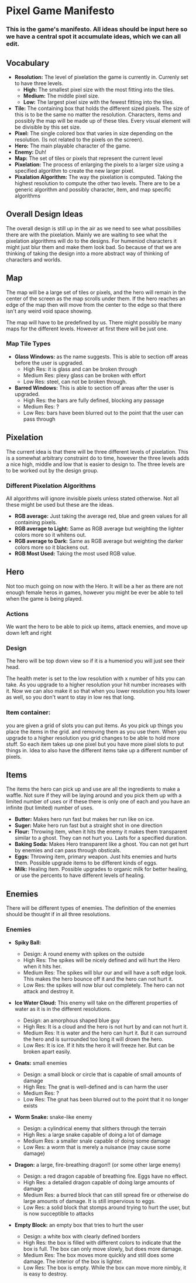 # Pixel Game Manifesto

### This is the game's manifesto. All ideas should be input here so we have a central spot it accumulate ideas, which we can all edit.

## Vocabulary
* **Resolution:** The level of pixelation the game is currently in. Currenly set to have three levels.
  * **High:** The smallest pixel size with the most fitting into the tiles.
  * **Medium:** The middle pixel size.
  * **Low:** The largest pixel size with the fewest fitting into the tiles.
* **Tile:** The containing box that holds the different sized pixels. The size of this is to be the same no matter the resolution. Characters, items and possibly the map will be made up of these tiles. Every visual element will be divisible by this set size.
* **Pixel:** The single colored box that varies in size depending on the resolution. (Is not related to the pixels on the screen).
* **Hero:** The main playable character of the game.
* **Enemy:** Duh!
* **Map:** The set of tiles or pixels that represent the current level
* **Pixelation:** The process of enlarging the pixels to a larger size using a specified algorithm to create the new larger pixel.
* **Pixalation Algorithm:** The way the pixelation is computed. Taking the highest resolution to compute the other two levels. There are to be a generic algorithm and possibly character, item, and map specific algorithms

## Overall Design Ideas
The overall design is still up in the air as we need to see what possibilies there are with the pixelation. Mainly we are waiting to see what the pixelation algorithms will do to the designs. For humeniod characters it might just blur them and make them look bad. So because of that we are thinking of taking the design into a more abstract way of thinking of characters and worlds.


## Map
The map will be a large set of tiles or pixels, and the hero will remain in the center of the screen as the map scrolls under them. If the hero reaches an edge of the map then will move from the center to the edge so that there isn't any weird void space showing.

The map will have to be predefined by us. There might possibly be many maps for the different levels. However at first there will be just one.

### Map Tile Types
* **Glass Windows:** as the name suggests. This is able to section off areas before the user is upgraded.
  * High Res: it is glass and can be broken through
  * Medium Res: plexy glass can be broken with effort
  * Low Res: steel, can not be broken through.
* **Barred Windows:** This is able to section off areas after the user is upgraded.
  * High Res: the bars are fully defined, blocking any passage
  * Medium Res: ?
  * Low Res: bars have been blurred out to the point that the user can pass through

## Pixelation
The current idea is that there will be three different levels of pixelation. This is a somewhat arbitrary constraint do to time, however the three levels adds a nice high, middle and low that is easier to design to. The three levels are to be worked out by the design group.

### Different Pixelation Algorithms
All algorithms will ignore invisible pixels unless stated otherwise. Not all these might be used but these are the ideas.

* **RGB average:** Just taking the average red, blue and green values for all containing pixels.
* **RGB average to Light:** Same as RGB average but weighting the lighter colors more so it whitens out.
* **RGB average to Dark:** Same as RGB average but weighting the darker colors more so it blackens out.
* **RGB Most Used:** Taking the most used RGB value.


## Hero
Not too much going on now with the Hero. It will be a her as there are not enough female heros in games, however you might be ever be able to tell when the game is being played.

### Actions
We want the hero to be able to pick up items, attack enemies, and move up down left and right

### Design
The hero will be top down view so if it is a humeniod you will just see their head.

The health meter is set to the low resolution with x number of hits you can take. As you upgrade to a higher resolution your hit number increases with it. Now we can also make it so that when you lower resolution you hits lower as well, so you don't want to stay in low res that long.

### Item container:
you are given a grid of slots you can put items. As you pick up things you place the items in the grid. and removing them as you use them. When you upgrade to a higher resolution you grid changes to be able to hold more stuff. So each item takes up one pixel but you have more pixel slots to put things in. Idea to also have the different items take up a different number of pixels.


## Items
The items the hero can pick up and use are all the ingredients to make a waffle. Not sure if they will be laying around and you pick them up with a limited number of uses or if these there is only one of each and you have an infinite (but limited) number of uses.
* **Butter:** Makes hero run fast but makes her run like on ice.
* **Suger:** Make hero run fast but a straight shot in one direction
* **Flour:** Throwing item, when it hits the enemy it makes them transparent similar to a ghost. They can not hurt you. Lasts for a specified duration.
* **Baking Soda:** Makes Hero transparent like a ghost. You can not get hurt by enemies and can pass through obsticals.
* **Eggs:** Throwing item, primary weapon. Just hits enemies and hurts them. Possible upgrade items to be different kinds of eggs.
* **Milk:** Healing item. Possible upgrades to organic milk for better healing, or use the percents to have different levels of healing.



## Enemies
There will be different types of enemies. The definition of the enemies should be thought if in all three resolutions.

### Enemies
* **Spiky Ball:**
  * Design: A round enemy with spikes on the outside
  * High Res: The spikes will be nicely defined and will hurt the Hero when it hits her.
  * Medium Res: The spikes will blur our and will have a soft edge look. This makes the hero bounce off it and the hero can not hurt it.
  * Low Res: the spikes will now blur out completely. The hero can not attack and destroy it.


* **Ice Water Cloud:** This enemy will take on the different properties of water as it is in the different resolutions.
  * Design: an amorphous shaped blue guy
  * High Res: It is a cloud and the hero is not hurt by and can not hurt it.
  * Medium Res: It is water and the hero can hurt it. But it can surround the hero and is surrounded too long it will drown the hero.
  * Low Res: It is ice. If it hits the hero it will freeze her. But can be broken apart easily.

* **Gnats:** small enemies
  * Design: a small block or circle that is capable of small amounts of damage
  * High Res: The gnat is well-defined and is can harm the user
  * Medium Res: ?
  * Low Res: The gnat has been blurred out to the point that it no longer exists

* **Worm Snake:** snake-like enemy
  * Design: a cylindrical enemy that slithers through the terrain
  * High Res: a large snake capable of doing a lot of damage
  * Medium Res: a smaller snale capable of doing some damage
  * Low Res: a worm that is merely a nuisance (may cause some damage)

* **Dragon:** a large, fire-breathing dragon!! (or some other large enemy)
  * Design: a red dragon capable of breathing fire. Eggs have no effect.
  * High Res: a detailed dragon capable of doing large amounts of damage
  * Medium Res: a burred block that can still spread fire or otherwise do large amounts of damage. It is still impervious to eggs.
  * Low Res: a solid block that stomps around trying to hurt the user, but is now succeptible to attacks


* **Empty Block:** an empty box that tries to hurt the user
  * Design: a white box with clearly defined borders
  * High Res: the box is filled with different colors to indicate that the box is full. The box can only move slowly, but does more damage.
  * Medium Res: The box moves more quickly and still does some damage. The interior of the box is lighter.
  * Low Res: The box is empty. While the box can move more nimbly, it is easy to destroy.
  
  
